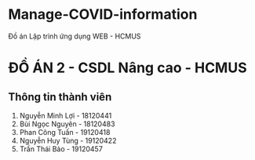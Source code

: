 # Manage-COVID-information
Đồ án Lập trình ứng dụng WEB - HCMUS
# ĐỒ ÁN 2 - CSDL Nâng cao - HCMUS

## Thông tin thành viên
1. Nguyễn Minh Lợi - 18120441
2. Bùi Ngọc Nguyên - 18120483
3. Phan Công Tuấn - 19120418
4. Nguyễn Huy Tùng - 19120422
5. Trần Thái Bảo - 19120457
